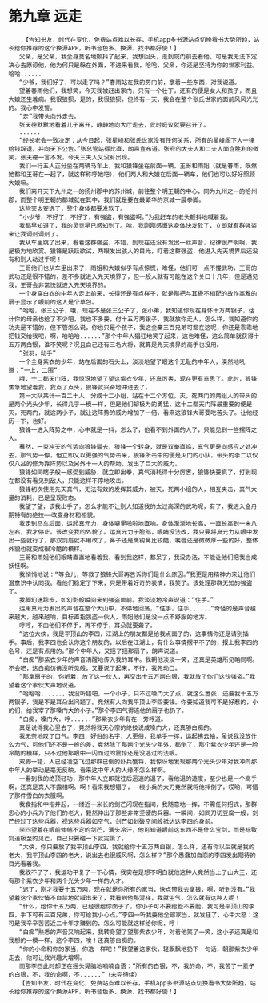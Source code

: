 # 第九章 远走
        【告知书友，时代在变化，免费站点难以长存，手机app多书源站点切换看书大势所趋，站长给你推荐的这个换源APP，听书音色多、换源、找书都好使！】
       父亲，是父亲，我全身莫名地颤抖了起来，我想回头，走到院门前去看他，可是我无法下定决心去原谅他，他为何只是躲在外面，不进来看我，哈哈，父亲，你还是坚持为你的世家利益。哈哈......
       “少爷，我们好了，可以走了吗？”春雨站在我的房门前，拿着一些东西，对我说道。
       望着春雨他们，我想笑，今天我被赶出家门，只有一个壮丁，还有的便是女人和孩子，而且大娘还生着病。我很狼狈，是的，我很狼狈。但终有一天，我会在整个张氏世家的面前风风光光的。我心中发誓。
       “走”我带头向外走去。
       张天德默默地看着儿子离开，静静地向大厅走去，此时庭议就要召开了。
       ......
       “经长老会一致决定：从今日起，张星峰和张氏世家没有任何关系，所有的星峰阁下人一律给钱辞退，并向天下公告。”张总管站得比直，朗声宣布道。张府的大夫人和二夫人面含胜利的微笑，张天德一言不发，今天三夫人又没有出现。
       我们一行五人正分坐在两辆马车上，我和狼锋坐在前面一辆，王哥和雨姐（就是春雨，既然她都和王哥在一起了，就这样称呼她吧），他们两人和大娘在后面一辆车，他们也可以好好照顾大娘嘛。
       我们离开天下九州之一的扬州郡中的苏州城，前往整个明王朝的中心，同为九州之一的拾州郡，而整个明王朝的都城就在其中，我们就是要在最繁华的京城一展拳脚。
       这些天太安逸了，整个身体都要发软了。
       “小少爷，不好了，不好了，有强盗，有强盗啊。”为我赶车的老头颤抖地喊着我。
       我都早知道了，我的灵觉早已感知到了。哈，我刚刚感慨这身体快发软了，立即就有群强盗来让我调剂调剂了。
       我从车里跳了出来，看着这群强盗，不错，到现在还没有发出一丝声音，纪律很严明啊，我是极为地欣赏。狼锋是跃跃欲试，两眼发出骇人的目光，盯着这群强盗，他进入先天境界后还没有和别人动过手呢！
       王哥他们也从车里出来了，雨姐和大娘似乎有点惊慌，难怪，他们可一点不懂武功，王哥的武功还是很不错的，差不多就进入先天境界了，但一般人就有可能在这个关口十几年，但是遇见我，王哥会非常快就进入先天境界的。
       一个身穿白衣的中年人走上前来，长得还是有点样子，就是那把与其极不相配的故作高雅的扇子显示了眼前的这人是个草包。
       “哈哈，张三公子，哦，现在不是张三公子了，张小弟，我知道你现在身怀十万两银子，估计你的母亲也给了不少吧，我也不多要，付十五万两银子，我就放你走人，怎么样，我知道你的功夫是不错的，但不管怎么说，你也只是个孩子，我这全寨三百兄弟可都在这呢，你还是乖乖地把钱交给我吧，啊，哈哈哈......”那个中年人猖狂地笑了起来，这也难怪，这么简单就获得十五万两白银，谁不笑呢？况且自己还有三名大将，就算是先天境界的高手也没用。
       “张羽，动手”
       一个全身紫衣的少年，站在后面的石头上，淡淡地望了眼这个无耻的中年人，漠然地吼道：“一上，二围”
       哦，十二都天门阵，我惊讶地望了望这紫衣少年，还真厉害，现在更有意思了。此时，狼锋焦急地望着我，我点了点头，狼锋就兴奋地冲进去了。
       第一大队共计一百二十人，分成十二小组，站在十二个方位，灭，死两门的两组人的带头的是两个光头少年，长得几乎一模一样，但是他们却极为的勇猛，这十二都天门阵最重要的便是灭，死两门，就这两小子，就让这阵势的威力增加了一倍，看来这狼锋大哥要吃苦头了。让他经历一下，也好。
       狼锋一进入阵势之中，心中就是一抖，怎么了，他看不到外面的人了，只能见到一些摆阵之人。
       蓦然，一束冲天的气势向狼锋逼去，狼锋一个转身，就是双拳直捣，真气更是向感应之处冲去，那气势一停，但立即又以更强的气势击来，狼锋所击中的便是灭门的小队，带头的李二以仅仅八品的修为靠阵势以及另外十一人的帮助，发出了巨大的威力。
       狼锋如同瞎子般一感受到威胁，就立即出拳，真气消耗得十分厉害，狼锋快要疯了，打到现在都没有看见到敌人，只能这样不停地攻击。
       狼锋初次使用先天真气，无法有效的发挥其威力，被灭，死两小组的人，相互夹击，真气大量的消耗，已是呈现败态。
       我望了望，该我出手了，怎么才能不让别人知道我的太过高深的武功呢，有了，我进入金丹期特有的绝技——改变身材和相貌。
       我走到马车后面，运起真元力，身体噼里啪啦地直响。身体渐渐地长高，一直长高到一米八左右，我才停止。该改变我的外貌了。运真元力于脸部，眼睛没法改，我只要将真元力从眼中发出一些就行了，那双剑眉就不用改了，鼻子还是鹰钩鼻比较酷，嘴唇还是微微厚一些的好。整体外貌也就变成很冷酷的模样。
       王哥和雨姐他们眼睛直直地看着我，看到我这样，都呆了，我没办法，不能让他们把我当成妖怪啊。
       我悄悄地说：“等会儿，等救了狼锋大哥再告诉你们是什么原因。”我更是用精神力来让他们潜意识中认同我。看他们稳定了下来，只是带着好奇的表情，我笑了。该处理那群无知的强盗了。
       我脚幻迷踪步，如幻影般瞬间来到强盗面前。我淡淡地冷声说道：“住手。”
       运用真元力发出的声音在整个大山中，不停地回荡，“住手，住手......”奇怪的是声音越来越大，越来越响，目标直指强盗一伙人，雨姐他们是没一点不舒服的地方。
       哼哼，不由他们不停手，再不停手，耳朵就要聋了。
       “这位大侠，我是平顶山的李四，江湖上的朋友都是给我点面子的，这事情你还是请别插手。事后，我李四也会认你这个朋友的，以后在江湖上，有什么事情摆平不了的，报上我李四的名号，还是有点用的。”那个中年人，又摇了摇那扇子，朗声说道。
       “白痴”那紫衣少年的声音清醒地传入我的耳中。我朝他淡淡一笑，还真是英雄所见略同啊。不会吧，这白痴仿佛没听见般，又要说了起来，不行，我先动口。
       “那拿扇子的，你听着，放了这一伙人，再交出十五万两白银，我就放了你们这伙强盗。”我望着这个家伙大声地说道。
       “哈哈哈......，我没听错吧，一个小子，只不过嗓门大了点，就这么嚣张，还要我十五万两银子，我是不是耳朵出问题了。竟然有人向我平顶山李四要钱。你要知道我可不是好惹的，小的们，给我宰了那嗓门大的小子。”那个李四气得连他的扇子也扔了。
       “白痴，嗓门大，哼......”那紫衣少年有在一旁哼道。
       真是说得我心里去了，竟然将我天心宗的绝技说成嗓门大，还真够白痴的。
       我无奈地叹了口气。李四，好俗的名字，人更俗，我单手一挥，运起拂云袖，虽说我没放什么力气，可他们还不是一般的差，竟然除了那两个光头少年外，都倒了，那个紫衣少年还是一脸冷酷的模样，只不过他那眼中一闪而过的震惊还是没逃过的法眼。
       双脚一错，人已经凌空飞过那群已倒的虾兵蟹将，我惊讶地发现那两个光头少年对我冲向那中年人的举动是毫无反映。看来这中年人的人缘不怎么样啊。
       一看到我的绝顶轻功，那中年人立即就往后迅速的退了，看他退的速度，至少也是一个高手啊，还真是真人不露相啊。啊！看来我想错了，一根小兵的大刀竟然就将他拌倒了，哎哟，可惜了那件雪白的衣服啊。
       我食指和中指并起，一缕近一米长的剑芒闪现在指间，我随意地一挥，不需任何招式，那群忠心的小兵为了他们的老大，毅然伸出了那些非常坚硬的兵器。一瞬间，如同刀切豆腐一般，剑芒经过了这些兵器，视这些兵器如空气，剑芒如划破空间般抵达这李四的身前。
       李四望着在眼前伸缩不定的剑芒，满头冷汗，他可知道眼前这东西不是什么宝剑，而是标致剑道极至的见芒，自己只要碰一下就完蛋了。
       “大侠，你只要放了我平顶山李四，我就给你十五万两白银，怎么样，还有你以后就是我的老大，我平顶山李四的老大，说出去也很威风啊，怎么样？”那个愚蠢加自恋的李四发出期待的目光看着我。
       我收不了了，我运功平复了一下心情，我实在是想不明白就他这种人竟然当上了山大王，还有那个紫衣少年和两个光头少年一样的人才。
       “迟了，刚才我要十五万两，现在就是你所有的家当，快点带我去拿钱，啊，听到没有。”我望着这个家伙情不自禁地就喊出来了，我看到他那混样，我就生气，怎么就有这种人呢！
       “什么，给你十五万两，已经很给你面子了，你小子可不要给脸不要脸，我可是平顶山的李四，手下可有三百兄弟，你可给我小心点。”李四一听我要他全部家当，就发狂了，心中大怒：这可是我辛辛苦苦近二十年才赚到的，怎么可能就这样给你呢，哼！
       “白痴”熟悉的声音又响起来，我转身望了望那紫衣少年，对着他笑了一笑，这小子还真是和我想的一模一样，这个李四，唉！还真够白痴的。
       “你的小命和你的家当，你选一样吧！”我望着这家伙，轻飘飘地扔下一句话，朝那紫衣少年走去，他可让我兴趣大增啊。
       而那李四此时却正在摇头晃脑地喃喃自语：“所有的白银，不，我的命，不，我苦了一辈子的白银，不，我的命啊，不......”（未完待续）
       【告知书友，时代在变化，免费站点难以长存，手机app多书源站点切换看书大势所趋，站长给你推荐的这个换源APP，听书音色多、换源、找书都好使！】